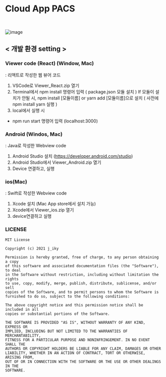 <h1> Cloud App PACS </h1>
<br/>

![image](https://user-images.githubusercontent.com/44565579/104865194-b1487800-597e-11eb-94b3-302764cb6b34.png)

## < 개발 환경 setting >
### Viewer code (React) (Window, Mac)
: 리액트로 작성한 웹 뷰어 코드
1)	VSCode로 Viewer_React.zip 열기
2)	Terminal에서 npm install 명령어 입력 ( package.json 모듈 설치 )
If 모듈이 설치가 안될 시, 
npm install [모듈이름] or yarn add [모듈이름]으로 설치 
( 사전에 npm install yarn 실행 ) 
3)	local에서 실행 시
-	npm run start 명령어 입력 (localhost:3000)

### Android (Windos, Mac)
: Java로 작성한 Webview code
1)	Android Studio 설치 (https://developer.android.com/studio)
2)	Android Studio에서 Viewer_Android.zip 열기
3)	Device 연결하고, 실행

### ios(Mac)
: Swift로 작성한 Webview code
1)	Xcode 설치 (Mac App store에서 설치 가능)
2)	Xcode에서 Viewer_ios.zip 열기
3)	device연결하고 실행


### LICENSE
```
MIT License

Copyright (c) 2021 j_iky

Permission is hereby granted, free of charge, to any person obtaining a copy
of this software and associated documentation files (the "Software"), to deal
in the Software without restriction, including without limitation the rights
to use, copy, modify, merge, publish, distribute, sublicense, and/or sell
copies of the Software, and to permit persons to whom the Software is
furnished to do so, subject to the following conditions:

The above copyright notice and this permission notice shall be included in all
copies or substantial portions of the Software.

THE SOFTWARE IS PROVIDED "AS IS", WITHOUT WARRANTY OF ANY KIND, EXPRESS OR
IMPLIED, INCLUDING BUT NOT LIMITED TO THE WARRANTIES OF MERCHANTABILITY,
FITNESS FOR A PARTICULAR PURPOSE AND NONINFRINGEMENT. IN NO EVENT SHALL THE
AUTHORS OR COPYRIGHT HOLDERS BE LIABLE FOR ANY CLAIM, DAMAGES OR OTHER
LIABILITY, WHETHER IN AN ACTION OF CONTRACT, TORT OR OTHERWISE, ARISING FROM,
OUT OF OR IN CONNECTION WITH THE SOFTWARE OR THE USE OR OTHER DEALINGS IN THE
SOFTWARE.
```

